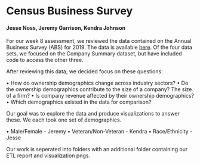 # Census Business Survey

#### Jesse Noss, Jeremy Garrison, Kendra Johnson

For our week 8 assessment, we reviewed the data contained on the Annual Business Survey (ABS) for 2019. The data is available [here](https://www.census.gov/data/developers/data-sets/abs.2019.html). Of the four data sets, we focused on the Company Summary dataset, but have included code to access the other three.

After reviewing this data, we decided focus on these questions:

•	How do ownership demographics change across industry sectors?
•	Do the ownership demographics contribute to the size of a company? The size of a firm?
•	Is company revenue affected by their ownership demographics?
•	Which demographics existed in the data for comparison?

 Our goal was to explore the data and produce visualizations to answer these. We each took one set of demographics.

•	Male/Female - Jeremy
•	Veteran/Non-Veteran - Kendra
•	Race/Ethnicity - Jesse

Our work is seperated into folders with an additional folder containing our ETL report and visualization pngs.